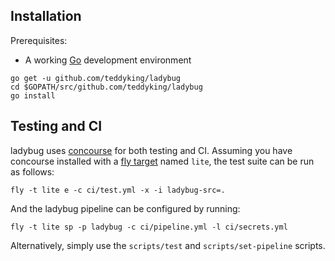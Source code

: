 ## Installation

Prerequisites:

* A working [Go](https://golang.org/) development environment

```
go get -u github.com/teddyking/ladybug
cd $GOPATH/src/github.com/teddyking/ladybug
go install
```

## Testing and CI

ladybug uses [concourse](https://concourse.ci) for both testing and CI.
Assuming you have concourse installed with a [fly target](https://concourse.ci/fly-targets.html)
named `lite`, the test suite can be run as follows:

```
fly -t lite e -c ci/test.yml -x -i ladybug-src=.
```

And the ladybug pipeline can be configured by running:

```
fly -t lite sp -p ladybug -c ci/pipeline.yml -l ci/secrets.yml
```

Alternatively, simply use the `scripts/test` and `scripts/set-pipeline` scripts.
